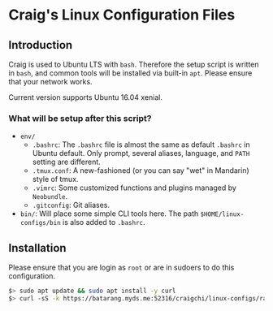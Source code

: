 # Craig's Linux Configuration Files

## Introduction

Craig is used to Ubuntu LTS with `bash`. Therefore the setup script is written in `bash`, and common tools will be installed via built-in `apt`. Please ensure that your network works.

Current version supports Ubuntu 16.04 xenial.

### What will be setup after this script?

- `env/`
  - `.bashrc`: The `.bashrc` file is almost the same as default `.bashrc` in Ubuntu default. Only prompt, several aliases, language, and `PATH` setting are different.
  - `.tmux.conf`: A new-fashioned (or you can say "wet" in Mandarin) style of tmux.
  - `.vimrc`: Some customized functions and plugins managed by `Neobundle`.
  - `.gitconfig`: Git aliases.
- `bin/`: Will place some simple CLI tools here. The path `$HOME/linux-configs/bin` is also added to `.bashrc`.


## Installation

Please ensure that you are login as `root` or are in sudoers to do this configuration.

```sh
$> sudo apt update && sudo apt install -y curl
$> curl -sS -k https://batarang.myds.me:52316/craigchi/linux-configs/raw/master/setup.sh | sh
```
